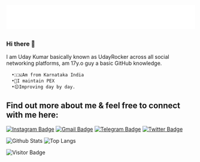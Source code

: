<h1 align="center">
  <img src="https://raw.githubusercontent.com/HemantSachdeva/HemantSachdeva/master/assets/stalker.svg" alt="Hemant Sachdeva" />
</h1>

### Hi there 👋

I am Uday Kumar basically known as UdayRocker across all social networking platforms, am 17y.o guy a basic GitHub knowledge.
                                                    
      •🇮🇳Am from Karnataka India
      •🐼I maintain PEX 
      •😌Improving day by day.
      
## Find out more about me & feel free to connect with me here:
[![Instagram Badge](https://img.shields.io/badge/-UdayRock-purple?style=flat-square&logo=instagram&logoColor=white&link=https://instagram.com/iam.sribalaji/)](https://instagram.com/uday._.rock)
[![Gmail Badge](https://img.shields.io/badge/-udaycoc40@gmail.com-c14438?style=flat-square&logo=Gmail&logoColor=white&link=mailto:udaycoc40@gmail.com)](mailto:sribalajisenthilkumar@gmail.com)
[![Telegram Badge](https://img.shields.io/badge/-@UdayRocker-0088CC?style=flat&logo=Telegram&logoColor=white)](https://t.me/UdayRocker "Contact on Telegram")
[![Twitter Badge](https://img.shields.io/badge/-@UdayRocker-00acee?style=flat&logo=Twitter&logoColor=white)](https://twitter.com/intent/follow?screen_name=Uday_Rock_ "Follow on Twitter")

![Github Stats](https://github-readme-stats.vercel.app/api?username=UdayRocker&count_private=true&show_icons=true&include_all_commits=true&theme=tokyonight&show_owner=true)
![Top Langs](https://github-readme-stats.vercel.app/api/top-langs/?username=UdayRocker&hide=TeX&layout=compact&theme=tokyonight&langs_count=8)

![Visitor Badge](https://visitor-badge.laobi.icu/badge?page_id=UdayRocker)
